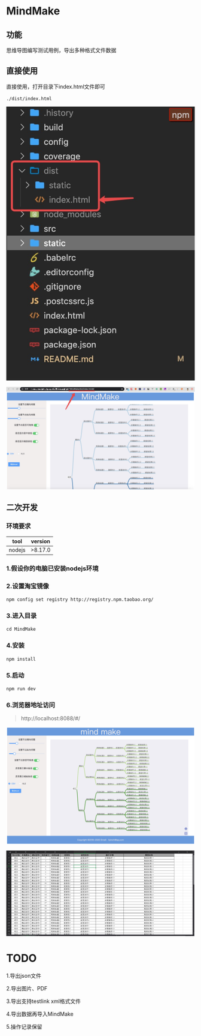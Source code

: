 # MindMake

## 功能

思维导图编写测试用例，导出多种格式文件数据

## 直接使用

直接使用，打开目录下index.html文件即可

```
./dist/index.html
```

![img](./static/demo3.png)


![img](./static/demo4.png)


## 二次开发

### 环境要求
tool  | version
------------- | -------------
 nodejs  | >8.17.0

### 1.假设你的电脑已安装nodejs环境

### 2.设置淘宝镜像
```
npm config set registry http://registry.npm.taobao.org/
```

### 3.进入目录

```
cd MindMake
```
### 4.安装
```
npm install
```

### 5.启动

```
npm run dev
```

### 6.浏览器地址访问
>http://localhost:8088/#/

![img](./static/demo1.jpg)


![img](./static/demo2.jpg)




# TODO 
1.导出json文件

2.导出图片、PDF

3.导出支持testlink xml格式文件

4.导出数据再导入MindMake

5.操作记录保留


